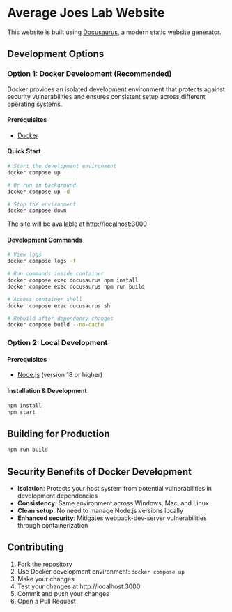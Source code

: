 # Average Joes Lab Website

This website is built using [Docusaurus](https://docusaurus.io/), a modern static website generator.

## Development Options

### Option 1: Docker Development (Recommended)

Docker provides an isolated development environment that protects against security vulnerabilities and ensures consistent setup across different operating systems.

#### Prerequisites
- [Docker](https://docs.docker.com/get-docker/)

#### Quick Start
```bash
# Start the development environment
docker compose up

# Or run in background
docker compose up -d

# Stop the environment
docker compose down
```

The site will be available at [http://localhost:3000](http://localhost:3000)

#### Development Commands
```bash
# View logs
docker compose logs -f

# Run commands inside container
docker compose exec docusaurus npm install
docker compose exec docusaurus npm run build

# Access container shell
docker compose exec docusaurus sh

# Rebuild after dependency changes
docker compose build --no-cache
```

### Option 2: Local Development

#### Prerequisites
- [Node.js](https://nodejs.org/) (version 18 or higher)

#### Installation & Development
```bash
npm install
npm start
```

## Building for Production

```bash
npm run build
```

## Security Benefits of Docker Development

- **Isolation**: Protects your host system from potential vulnerabilities in development dependencies
- **Consistency**: Same environment across Windows, Mac, and Linux
- **Clean setup**: No need to manage Node.js versions locally
- **Enhanced security**: Mitigates webpack-dev-server vulnerabilities through containerization

## Contributing

1. Fork the repository
2. Use Docker development environment: `docker compose up`
3. Make your changes
4. Test your changes at http://localhost:3000
5. Commit and push your changes
6. Open a Pull Request